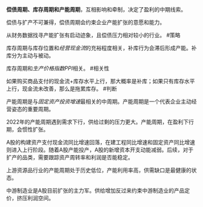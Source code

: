 **偿债周期、库存周期和产能周期**，互相影响和牵制，决定了盈利的中期线索。

偿债与扩产不可兼得，偿债周期会约束企业产能扩张的意愿和能力。

从财务数据找寻产能扩张有启动迹象，且偿债压力相对较小的行业。 #策略

库存周期与库存位置和*经营现金流*的充裕程度相关，补库行为会滞后形成产能。补库分为主动与被动。

库存周期和*生产价格指数PPI*相关。 #相关性

如果购买商品支付的现金流+库存水平上行，那大概率是补库；如果只有库存水平上行，现金流未改善，那么是拖累库存。 #判断

产能周期是与*固定资产投资增速*最相关的中周期。产能周期是一个代表企业主动经营姿态的重要周期。

2022年的产能周期遇到需求下行，供给过剩的压力更大。产能周期，在盈利下行期，会惯性扩张。

A股的构建资产支付现金流同比增速回落，在建工程同比增速和固定资产同比增速则进入上行阶段。随着A股产能投产，A股的新增资本开支动能减弱。后续，对于扩产的品类，需要跟踪资产周转率和利润是否能稳定。

上游资源品行业的产能周期处于历史低位，产能利用率高，供需缺口是最健康的状态。

中游制造业是A股目前扩张的主力军。供给增加反过来约束中游制造业的产品定价，挤压利润空间。